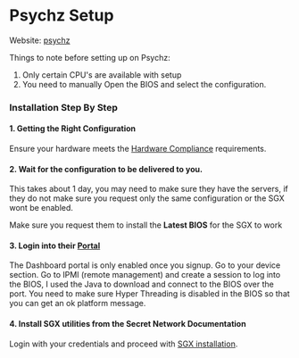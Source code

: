 # Psychz Setup

Website: [psychz](https://www.psychz.net/dashboard/client/web/order/dedicated-server?processor=\&processorBaseFreq=\&numberOfCpu=7391\&cpuCores=\&location=)

Things to note before setting up on Psychz:

1. Only certain CPU's are available with setup
2. You need to manually Open the BIOS and select the configuration.

### Installation Step By Step

#### 1. Getting the Right Configuration

Ensure your hardware meets the [Hardware Compliance](../hardware-compliance.md) requirements.

#### 2. Wait for the configuration to be delivered to you.

This takes about 1 day, you may need to make sure they have the servers, if they do not make sure you request only the same configuration or the SGX wont be enabled.

Make sure you request them to install the **Latest BIOS** for the SGX to work

#### 3. Login into their [Portal](https://www.psychz.net/dashboard/)

The Dashboard portal is only enabled once you signup. Go to your device section. Go to IPMI (remote management) and create a session to log into the BIOS, I used the Java to download and connect to the BIOS over the port. You need to make sure Hyper Threading is disabled in the BIOS so that you can get an ok platform message.

#### 4. Install SGX utilities from the Secret Network Documentation

Login with your credentials and proceed with [SGX installation](../node-set-up/install-sgx.md).
